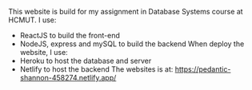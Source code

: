 This website is build for my assignment in Database Systems course at HCMUT.
I use:
- ReactJS to build the front-end
- NodeJS, express and mySQL to build the backend
When deploy the website, I use:
- Heroku to host the database and server
- Netlify to host the backend
The websites is at: https://pedantic-shannon-458274.netlify.app/
